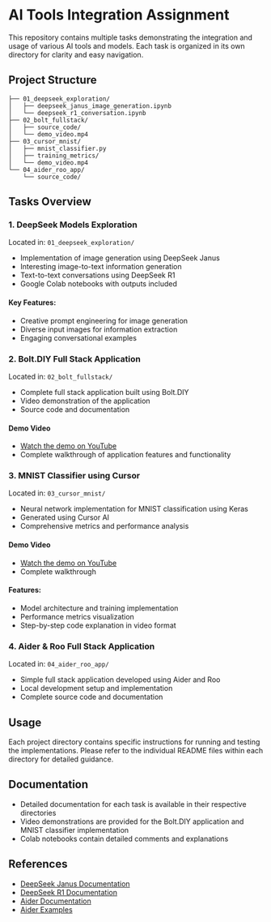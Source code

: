 # AI Tools Integration Assignment

This repository contains multiple tasks demonstrating the integration and usage of various AI tools and models. Each task is organized in its own directory for clarity and easy navigation.

## Project Structure

```
├── 01_deepseek_exploration/
│   ├── deepseek_janus_image_generation.ipynb
│   └── deepseek_r1_conversation.ipynb
├── 02_bolt_fullstack/
│   ├── source_code/
│   └── demo_video.mp4
├── 03_cursor_mnist/
│   ├── mnist_classifier.py
│   ├── training_metrics/
│   └── demo_video.mp4
└── 04_aider_roo_app/
    └── source_code/
```

## Tasks Overview

### 1. DeepSeek Models Exploration

Located in: `01_deepseek_exploration/`

- Implementation of image generation using DeepSeek Janus
- Interesting image-to-text information generation
- Text-to-text conversations using DeepSeek R1
- Google Colab notebooks with outputs included

#### Key Features:

- Creative prompt engineering for image generation
- Diverse input images for information extraction
- Engaging conversational examples

### 2. Bolt.DIY Full Stack Application

Located in: `02_bolt_fullstack/`

- Complete full stack application built using Bolt.DIY
- Video demonstration of the application
- Source code and documentation

#### Demo Video

- [Watch the demo on YouTube](YOUR_YOUTUBE_LINK_HERE)
- Complete walkthrough of application features and functionality

### 3. MNIST Classifier using Cursor

Located in: `03_cursor_mnist/`

- Neural network implementation for MNIST classification using Keras
- Generated using Cursor AI
- Comprehensive metrics and performance analysis

#### Demo Video

- [Watch the demo on YouTube](YOUR_YOUTUBE_LINK_HERE)
- Complete walkthrough

#### Features:

- Model architecture and training implementation
- Performance metrics visualization
- Step-by-step code explanation in video format

### 4. Aider & Roo Full Stack Application

Located in: `04_aider_roo_app/`

- Simple full stack application developed using Aider and Roo
- Local development setup and implementation
- Complete source code and documentation

## Usage

Each project directory contains specific instructions for running and testing the implementations. Please refer to the individual README files within each directory for detailed guidance.

## Documentation

- Detailed documentation for each task is available in their respective directories
- Video demonstrations are provided for the Bolt.DIY application and MNIST classifier implementation
- Colab notebooks contain detailed comments and explanations

## References

- [DeepSeek Janus Documentation](https://www.datacamp.com/blog/janus-pro)
- [DeepSeek R1 Documentation](https://www.datacamp.com/blog/deepseek-r1)
- [Aider Documentation](https://aider.chat/docs/usage/tutorials.html)
- [Aider Examples](https://aider.chat/examples/README.html)
